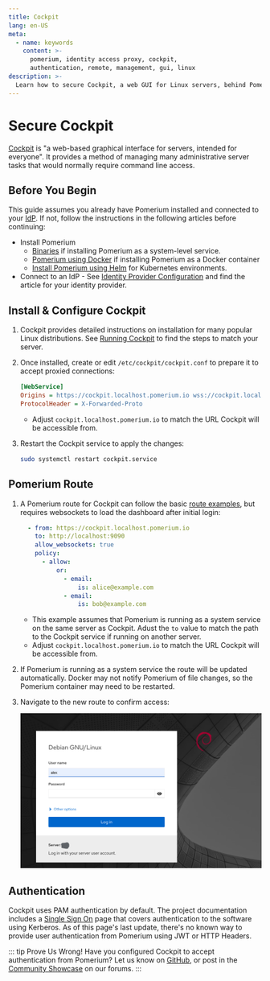 ```yaml
---
title: Cockpit
lang: en-US
meta:
  - name: keywords
    content: >-
      pomerium, identity access proxy, cockpit,
      authentication, remote, management, gui, linux
description: >-
  Learn how to secure Cockpit, a web GUI for Linux servers, behind Pomerium
---
```


# Secure Cockpit

[Cockpit](https://cockpit-project.org/) is "a web-based graphical interface for servers, intended for everyone". It provides a method of managing many administrative server tasks that would normally require command line access.

## Before You Begin

This guide assumes you already have Pomerium installed and connected to your [IdP](/glossary.md#identity-provider). If not, follow the instructions in the following articles before continuing:

- Install Pomerium
   - [Binaries](/install/binary.md) if installing Pomerium as a system-level service.
   - [Pomerium using Docker](/install/readme.md) if installing Pomerium as a Docker container
   - [Install Pomerium using Helm](/k8s/helm.md) for Kubernetes environments.
- Connect to an IdP - See [Identity Provider Configuration](/identity-providers/readme.md) and find the article for your identity provider.


## Install & Configure Cockpit

1. Cockpit provides detailed instructions on installation for many popular Linux distributions. See [Running Cockpit](https://cockpit-project.org/running.html) to find the steps to match your server.

1. Once installed, create or edit `/etc/cockpit/cockpit.conf` to prepare it to accept proxied connections:

    ```ini
    [WebService]
    Origins = https://cockpit.localhost.pomerium.io wss://cockpit.localhost.pomerium.io
    ProtocolHeader = X-Forwarded-Proto
    ```

    - Adjust `cockpit.localhost.pomerium.io` to match the URL Cockpit will be accessible from.

1. Restart the Cockpit service to apply the changes:

    ```bash
    sudo systemctl restart cockpit.service
    ```

## Pomerium Route

1. A Pomerium route for Cockpit can follow the basic [route examples](/reference/readme.md#routes), but requires websockets to load the dashboard after initial login:

    ```yaml
      - from: https://cockpit.localhost.pomerium.io
        to: http://localhost:9090
        allow_websockets: true
        policy:
          - allow:
              or:
                - email:
                    is: alice@example.com
                - email:
                    is: bob@example.com
    ```

    - This example assumes that Pomerium is running as a system service on the same server as Cockpit. Adust the `to` value to match the path to the Cockpit service if running on another server.
    - Adjust `cockpit.localhost.pomerium.io` to match the URL Cockpit will be accessible from.

1. If Pomerium is running as a system service the route will be updated automatically. Docker may not notify Pomerium of file changes, so the Pomerium container may need to be restarted.

1. Navigate to the new route to confirm access:

    ![The Cockpit Login Screen](img/cockpit-login-screen.png)

## Authentication

Cockpit uses PAM authentication by default. The project documentation includes a [Single Sign On](https://cockpit-project.org/guide/latest/sso.html) page that covers authentication to the software using Kerberos. As of this page's last update, there's no known way to provide user authentication from Pomerium using JWT or HTTP Headers.

::: tip Prove Us Wrong!
Have you configured Cockpit to accept authentication from Pomerium? Let us know on [GitHub](https://github.com/pomerium/pomerium), or post in the [Community Showcase](https://discuss.pomerium.com/c/community-showcase/14) on our forums.
:::